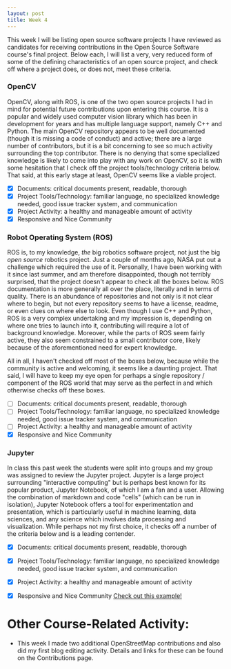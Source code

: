```yaml
---
layout: post
title: Week 4
---
```


This week I will be listing open source software projects I have reviewed as 
candidates for receiving contributions in the Open Source Software course's final 
project. Below each, I will list a very, very reduced form of some of the 
defining characteristics of an open source project, and check off where a 
project does, or does not, meet these criteria.

### OpenCV
OpenCV, along with ROS, is one of the two open source projects I had in mind for 
potential future contributions upon entering this course. It is a popular and 
widely used computer vision library which has been in development for years 
and has multiple language support, namely C++ and Python. The main OpenCV 
repository appears to be well documented (though it is missing a code of 
conduct) and active; there are a large number of contributors, but it is a bit
concerning to see so much activity surrounding the top contributor. There is no
denying that some specialized knowledge is likely to come into play with any 
work on OpenCV, so it is with some hesitation that I check off the project 
tools/technology criteria below. That said, at this early stage at least, 
OpenCV seems like a viable project.

- [x] Documents: critical documents present, readable, thorough
- [x] Project Tools/Technology: familiar language, no specialized knowledge 
needed, good issue tracker system, and communication
- [x] Project Activity: a healthy and manageable amount of activity
- [x] Responsive and Nice Community 

### Robot Operating System (ROS)
ROS is, to my knowledge, *the* big robotics software project, not just the big
*open source* robotics project. Just a couple of months ago, NASA put out a 
challenge which required the use of it. Personally, I have been working with it
since last summer, and am therefore disappointed, though not terribly surprised,
that the project doesn't appear to check all the boxes below. ROS documentation
is more generally all over the place, literally and in terms of quality. There 
is an abundance of repositories and not only is it not clear where to begin, but not
every repository seems to have a license, readme, or even clues on where else 
to look. Even though I use C++ and Python, ROS is a very complex undertaking and my 
impression is, depending on where one tries to launch into it, contributing 
will require a lot of background knowledge. Moreover, while the parts of ROS 
seem fairly active, they also seem constrained to a small contributor core,
likely because of the aforementioned need for expert knowledge. 

All in all, I haven't checked off most of the boxes below, because while the
community is active and welcoming, it seems like a daunting project. That said,
I will have to keep my eye open for perhaps a single repository / component of 
the ROS world that may serve as the perfect in and which otherwise checks off
these boxes.

- [ ] Documents: critical documents present, readable, thorough
- [ ] Project Tools/Technology: familiar language, no specialized knowledge 
needed, good issue tracker system, and communication
- [ ] Project Activity: a healthy and manageable amount of activity
- [x] Responsive and Nice Community 

### Jupyter
In class this past week the students were split into groups and my group was 
assigned to review the Jupyter project. Jupyter is a large project surrounding
"interactive computing" but is perhaps best known for its popular product,
Jupyter Notebook, of which I am a fan and a user. Allowing the combination of
markdown and code "cells" (which can be run in isolation), Jupyter Notebook 
offers a tool for experimentation and presentation, which is particularly 
useful in machine learning, data sciences, and any science which involves data
processing and visualization. While perhaps not my first choice, it checks off
a number of the criteria below and is a leading contender.

- [x] Documents: critical documents present, readable, thorough
- [x] Project Tools/Technology: familiar language, no specialized knowledge 
needed, good issue tracker system, and communication
- [x] Project Activity: a healthy and manageable amount of activity
- [x] Responsive and Nice Community [Check out this example!](https://github.com/jupyter/notebook/pull/5136)


# Other Course-Related Activity:
- This week I made two additional OpenStreetMap contributions and also did my first blog editing activity. Details and links for these can be found on the Contributions page. 
